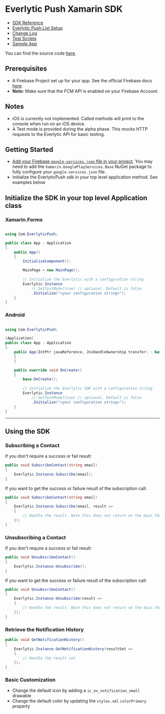 # Everlytic Push Xamarin SDK

- [SDK Reference](quick_reference.md)
- [Everlytic Push List Setup](../list_setup.md)
- [Change Log](https://everlytic.github.io/push-notifications-sdk-xamarin/changelog.html)
- [Test Scripts](test_script.md)
- [Sample App](https://github.com/everlytic/push-notifications-xamarin-sample-app)

You can find the source code [here](https://github.com/everlytic/push-notifications-sdk-xamarin).

## Prerequisites
- A Firebase Project set up for your app. See the official Firebase docs [here](https://firebase.google.com/docs).
- **Note:** Make sure that the FCM API is enabled on your Firebase Account.

## Notes

- iOS is currently not implemented. Called methods will print to the console when run on an iOS device.
- A Test mode is provided during the alpha phase. This mocks HTTP requests to the Everlytic API for basic testing.

## Getting Started

- [Add your Firebase `google-services.json` file in your project](https://firebase.google.com/docs/android/setup?authuser=0#add-config-file). You may need to add the `Xamarin.GooglePlayServices.Base` NuGet package to fully configure your `google-services.json` file.
- Initialize the EverlyticPush sdk in your top level application method. See examples below

## Initialize the SDK in your top level Application class

### Xamarin.Forms

```c#

using Com.EverlyticPush;

public class App : Application
{
    public App()
    {
        InitializeComponent();

        MainPage = new MainPage();
        
        // Initialize the Everlytic with a configuration string
        Everlytic.Instance
            //.SetTestMode(true) // optional. Default is false
            .Initialize("<your configuration string>");
    }
}

```

### Android

```c#

using Com.EverlyticPush;

[Application]
public class App : Application
{
    public App(IntPtr javaReference, JniHandleOwnership transfer) : base(javaReference, transfer)
    {
    }

    public override void OnCreate()
    {
        base.OnCreate();
            
        // Initialize the Everlytic SDK with a configuration string
        Everlytic.Instance
            //.SetTestMode(true) // optional. Default is false
            .Initialize("<your configuration string>");
    }
}
```
***
## Using the SDK
### Subscribing a Contact

If you don't require a success or fail result:
```c#
public void SubscribeContact(string email) 
{
    Everlytic.Instance.Subscribe(email);
}
```
If you want to get the success or failure result of the subscription call:
```c#
public void SubscribeContact(string email) 
{
    Everlytic.Instance.Subscribe(email, result => 
    {
        // Handle the result. Note this does not return on the main thread
    });
}
```
    
### Unsubscribing a Contact

If you don't require a success or fail result:
```c#
public void UnsubscribeContact() 
{
    Everlytic.Instance.Unsubscribe();
}
```
If you want to get the success or failure result of the subscription call:
```c#
public void UnsubscribeContact() 
{
    Everlytic.Instance.Unsubscribe(result => 
    {
        // Handle the result. Note this does not return on the main thread
    });
}
```

### Retrieve the Notification History

```c#
public void GetNotificationHistory() 
{   
    Everlytic.Instance.GetNotificationHistory(resultSet => 
    {
        // Handle the result set
    });
}
```

### Basic Customization

- Change the default icon by adding a `ic_ev_notification_small` drawable
- Change the default color by updating the `styles.xml` `colorPrimary` property  